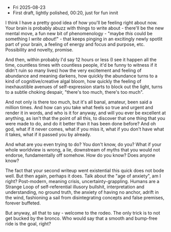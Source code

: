 - Fri 2025-08-23
- First draft, lightly polished, 00:20, just for fun innit


I think I have a pretty good idea of how you'll be feeling right about now. Your brain is probably abuzz with things to write about - there'll be the new mental move, a fun new bit of phenomenology - "maybe *this* could be something I *write about*!" - that keeps pinging in an excitingly newly spotlit part of your brain, a feeling of energy and focus and purpose, etc. Possibility and novelty, promise.

And then, within probably I'd say 12 hours or less (I see it happen all the time, countless times with countless people, it'd be funny to witness if it didn't ruin so many lives) how the very excitement and feeling of abundance and meaning darkens, how quickly the abundance turns to a kind of cognitive/creative algal bloom, how quickly the feeling of inexhaustible avenues of self-expression starts to block out the light, turns to a subtle choking despair, "there's too much, there's too much". 

And not only is there too much, but it's all banal, amateur, been said a million times. And how can you take what feels so true and urgent and render it in words, and who is it for anyway, and will you ever be excellent at anything, as isn't that the point of all this, to discover that one thing that you were made to do, and do it better than it has been done before? And oh god, what if it never comes, what if you miss it, what if you don't have what it takes, what if it passed you by already. 

And what are you even trying to do? You don't know, do you? What if your whole worldview is wrong, a lie, downstream of myths that you would not endorse, fundamentally off somehow. How do you know? Does anyone know? 

The fact that your second writeup went existential this quick does not bode well. But then again, perhaps it does. Talk about the "age of anxiety", am I right? Post-modern, meaning crisis, uncertainty-grappling. Humans are a Strange Loop of self-referential illusory bullshit, interpretation and understanding, no ground truth, the anxiety of having no anchor, adrift in the wind, fashioning a sail from disintegrating concepts and false premises, forever buffeted. 

But anyway, all that to say - welcome to the rodeo. The only trick is to not get bucked by the bronco. Who would say that a smooth and bump-free ride is the goal, right?